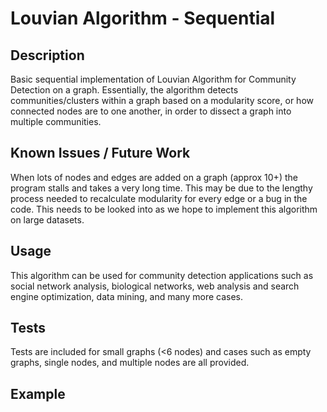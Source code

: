 # Louvian Algorithm - Sequential

## Description
Basic sequential implementation of Louvian Algorithm for Community Detection on a graph. Essentially, the algorithm detects communities/clusters within a graph based on a modularity score, or how connected nodes are to one another, in order to dissect a graph into multiple communities.

## Known Issues / Future Work
When lots of nodes and edges are added on a graph (approx 10+) the program stalls and takes a very long time. This may be due to the lengthy process needed to recalculate modularity for every edge or a bug in the code. This needs to be looked into as we hope to implement this algorithm on large datasets.

## Usage
This algorithm can be used for community detection applications such as social network analysis, biological networks, web analysis and search engine optimization, data mining, and many more cases.

## Tests
Tests are included for small graphs (<6 nodes) and cases such as empty graphs, single nodes, and multiple nodes are all provided.

## Example
